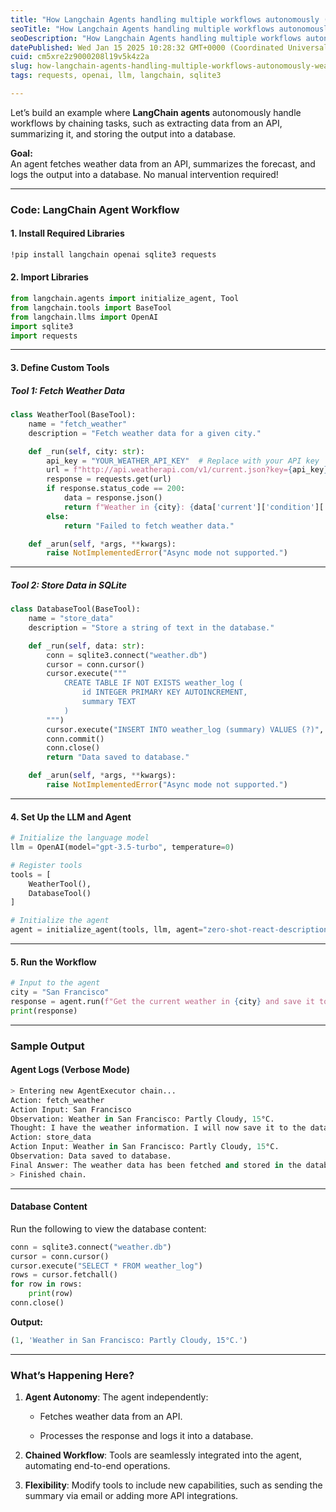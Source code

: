 ```yaml
---
title: "How Langchain Agents handling multiple workflows autonomously (Weather API case)"
seoTitle: "How Langchain Agents handling multiple workflows autonomously "
seoDescription: "How Langchain Agents handling multiple workflows autonomously (Weather API case)"
datePublished: Wed Jan 15 2025 10:28:32 GMT+0000 (Coordinated Universal Time)
cuid: cm5xre2z9000208l19v5k4z2a
slug: how-langchain-agents-handling-multiple-workflows-autonomously-weather-api-case
tags: requests, openai, llm, langchain, sqlite3

---
```


Let’s build an example where **LangChain agents** autonomously handle workflows by chaining tasks, such as extracting data from an API, summarizing it, and storing the output into a database.

**Goal:**  
An agent fetches weather data from an API, summarizes the forecast, and logs the output into a database. No manual intervention required!

---

### **Code: LangChain Agent Workflow**

#### **1\. Install Required Libraries**

```bash
!pip install langchain openai sqlite3 requests
```

#### **2\. Import Libraries**

```python
from langchain.agents import initialize_agent, Tool
from langchain.tools import BaseTool
from langchain.llms import OpenAI
import sqlite3
import requests
```

---

#### **3\. Define Custom Tools**

##### **Tool 1: Fetch Weather Data**

```python
class WeatherTool(BaseTool):
    name = "fetch_weather"
    description = "Fetch weather data for a given city."

    def _run(self, city: str):
        api_key = "YOUR_WEATHER_API_KEY"  # Replace with your API key
        url = f"http://api.weatherapi.com/v1/current.json?key={api_key}&q={city}"
        response = requests.get(url)
        if response.status_code == 200:
            data = response.json()
            return f"Weather in {city}: {data['current']['condition']['text']}, {data['current']['temp_c']}°C."
        else:
            return "Failed to fetch weather data."

    def _arun(self, *args, **kwargs):
        raise NotImplementedError("Async mode not supported.")
```

---

##### **Tool 2: Store Data in SQLite**

```python
class DatabaseTool(BaseTool):
    name = "store_data"
    description = "Store a string of text in the database."

    def _run(self, data: str):
        conn = sqlite3.connect("weather.db")
        cursor = conn.cursor()
        cursor.execute("""
            CREATE TABLE IF NOT EXISTS weather_log (
                id INTEGER PRIMARY KEY AUTOINCREMENT,
                summary TEXT
            )
        """)
        cursor.execute("INSERT INTO weather_log (summary) VALUES (?)", (data,))
        conn.commit()
        conn.close()
        return "Data saved to database."

    def _arun(self, *args, **kwargs):
        raise NotImplementedError("Async mode not supported.")
```

---

#### **4\. Set Up the LLM and Agent**

```python
# Initialize the language model
llm = OpenAI(model="gpt-3.5-turbo", temperature=0)

# Register tools
tools = [
    WeatherTool(),
    DatabaseTool()
]

# Initialize the agent
agent = initialize_agent(tools, llm, agent="zero-shot-react-description", verbose=True)
```

---

#### **5\. Run the Workflow**

```python
# Input to the agent
city = "San Francisco"
response = agent.run(f"Get the current weather in {city} and save it to the database.")
print(response)
```

---

### **Sample Output**

#### **Agent Logs (Verbose Mode)**

```python
> Entering new AgentExecutor chain...
Action: fetch_weather
Action Input: San Francisco
Observation: Weather in San Francisco: Partly Cloudy, 15°C.
Thought: I have the weather information. I will now save it to the database.
Action: store_data
Action Input: Weather in San Francisco: Partly Cloudy, 15°C.
Observation: Data saved to database.
Final Answer: The weather data has been fetched and stored in the database.
> Finished chain.
```

---

#### **Database Content**

Run the following to view the database content:

```python
conn = sqlite3.connect("weather.db")
cursor = conn.cursor()
cursor.execute("SELECT * FROM weather_log")
rows = cursor.fetchall()
for row in rows:
    print(row)
conn.close()
```

**Output:**

```python
(1, 'Weather in San Francisco: Partly Cloudy, 15°C.')
```

---

### **What’s Happening Here?**

1. **Agent Autonomy**: The agent independently:
    
    * Fetches weather data from an API.
        
    * Processes the response and logs it into a database.
        
2. **Chained Workflow**: Tools are seamlessly integrated into the agent, automating end-to-end operations.
    
3. **Flexibility**: Modify tools to include new capabilities, such as sending the summary via email or adding more API integrations.